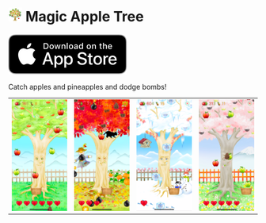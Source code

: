 # [<img src="images/icon.png" width="28">](https://apple.co/4g0JvPa) Magic Apple Tree

[![image](images/appStore.svg)](https://apple.co/4g0JvPa)

Catch apples and pineapples and dodge bombs!

| | | | |
:---:|:---:|:---:|:---:
![image](images/ts1.png) | ![image](images/ts2.png) | ![image](images/ts3.png) | ![image](images/ts4.png)
